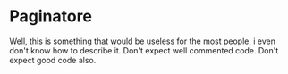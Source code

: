 # Paginatore
Well, this is something that would be useless for the most people, i even don't know how to describe it. Don't expect well commented code. Don't expect good code also.
